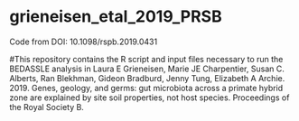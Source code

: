 # grieneisen_etal_2019_PRSB
Code from DOI: 10.1098/rspb.2019.0431

#This repository contains the R script and input files necessary to run the BEDASSLE analysis in 
Laura E Grieneisen, Marie JE Charpentier, Susan C. Alberts, Ran Blekhman, Gideon Bradburd, Jenny Tung, Elizabeth A Archie. 
2019. Genes, geology, and germs: gut microbiota across a primate hybrid zone are explained by site soil properties, 
not host species. Proceedings of the Royal Society B. 
